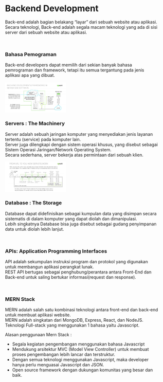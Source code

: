 # Backend Development  
Back-end adalah bagian belakang “layar” dari sebuah website atau aplikasi.  
Secara teknologi, Back-end adalah segala macam teknologi yang ada di sisi server dari sebuah website atau aplikasi.  

</br>

### Bahasa Pemograman  
Back-end developers dapat memilih dari sekian banyak bahasa pemrograman dan framework, tetapi itu semua tergantung pada jenis aplikasi apa yang dibuat.  

<img src="be1.jpg" width="200" height="100">  

</br>

### Servers : The Machinery  
Server adalah sebuah jaringan komputer yang menyediakan jenis layanan tertentu (service) pada komputer lain.  
Server juga dilengkapi dengan sistem operasi khusus, yang disebut sebagai Sistem Operasi Jaringan/Network Operating System.  
Secara sederhana, server bekerja atas permintaan dari sebuah klien.  

<img src="be2.jpg" width="200" height="100">  

</br>

### Database : The Storage  
Database dapat didefinisikan sebagai kumpulan data yang disimpan secara sistematis di dalam komputer yang dapat diolah dan dimanipulasi.  
Lebih singkatnya Database bisa juga disebut sebagai gudang penyimpanan data untuk diolah lebih lanjut.  

</br>

### APIs: Application Programming Interfaces  
API adalah sekumpulan instruksi program dan protokol yang digunakan untuk membangun aplikasi perangkat lunak.  
REST API bertugas sebagai penghubung/perantara antara Front-End dan Back-end untuk saling bertukar informasi(request dan response).  

</br>

### MERN Stack  
MERN adalah salah satu kombinasi teknologi antara front-end dan back-end untuk membuat aplikasi website.  
MERN adalah singkatan dari MongoDB, Express, React, dan NodeJS. Teknologi Full-stack yang menggunakan 1 bahasa yaitu Javascript.  

Alasan penggunaan Mern Stack :  
* Segala kegiatan pengembangan menggunakan bahasa Javascript  
* Mendukung arsitektur MVC (Model View Controller) untuk membuat proses pengembangan lebih lancar dan terstruktur.  
* Dengan semua teknologi menggunakan Javascript, maka developer hanya perlu menguasai Javascript dan JSON.  
* Open source framework dengan dukungan komunitas yang besar dan baik.  